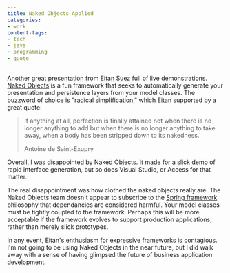 ```yaml
---
title: Naked Objects Applied
categories:
- work
content-tags:
- tech
- java
- programming
- quote
---
```


Another great presentation from [Eitan Suez][1] full of live demonstrations. [Naked Objects][2] is a fun framework that seeks to automatically generate your presentation and persistence layers from your model classes. The buzzword of choice is "radical simplification," which Eitan supported by a great quote:

   [1]: http://www.u2d.com/
   [2]: http://www.nakedobjects.org/

> If anything at all, perfection is finally attained not when there is no longer anything to add but when there is no longer anything to take away, when a body has been stripped down to its nakedness.
> <footer>Antoine de Saint-Exupry</footer>

Overall, I was disappointed by Naked Objects. It made for a slick demo of rapid interface generation, but so does Visual Studio, or Access for that matter.

The real disappointment was how clothed the naked objects really are. The Naked Objects team doesn't appear to subscribe to the [Spring framework][4] philosophy that dependancies are considered harmful.  Your model classes must be tightly coupled to the framework.  Perhaps this will be more acceptable if the framework evolves to support production applications, rather than merely slick prototypes.

In any event, Eitan's enthusiasm for expressive frameworks is contagious. I'm not going to be using Naked Objects in the near future, but I did walk away with a sense of having glimpsed the future of business application development.

   [4]: http://www.springsource.org/

